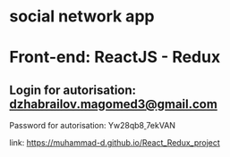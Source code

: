 # social network app

# Front-end: ReactJS - Redux

## Login for autorisation: dzhabrailov.magomed3@gmail.com

Password for autorisation: Yw28qb8<ins> </ins>7ekVAN<ins> </ins>

link: https://muhammad-d.github.io/React_Redux_project
